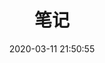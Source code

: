 ---
pageComponent: 
  name: Catalogue
  data: 
    key: 01.笔记
    imgUrl: /img/other.png
    description: 技术文档、教程、技巧、总结等文章
title: 笔记
date: 2020-03-11 21:50:55
permalink: /biji
sidebar: false
article: false
comment: false
editLink: false
---